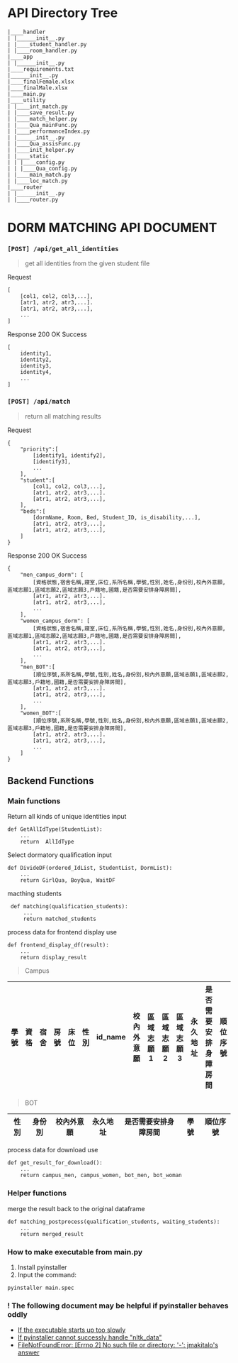 # API Directory Tree

```
|____handler
| |______init__.py
| |____student_handler.py
| |____room_handler.py
|____app
| |______init__.py
|____requirements.txt
|______init__.py
|____finalFemale.xlsx
|____finalMale.xlsx
|____main.py
|____utility
| |____int_match.py
| |____save_result.py
| |____match_helper.py
| |____Qua_mainFunc.py
| |____performanceIndex.py
| |______init__.py
| |____Qua_assisFunc.py
| |____init_helper.py
| |____static
| | |____config.py
| | |____Qua_config.py
| |____main_match.py
| |____loc_match.py
|____router
| |______init__.py
| |____router.py
```
# DORM MATCHING API DOCUMENT

### `[POST] /api/get_all_identities`
> get all identities from the given student file

Request
```
[
    [col1, col2, col3,...],
    [atr1, atr2, atr3,...].
    [atr1, atr2, atr3,...],
    ...
]
```

Response 200 OK Success
```
[
    identity1,
    identity2,
    identity3,
    identity4,
    ...
]
```
### `[POST] /api/match`
> return all matching results

Request
```
{
    "priority":[
        [identify1, identify2],
        [identify3],
        ...
    ],
    "student":[
        [col1, col2, col3,...],
        [atr1, atr2, atr3,...].
        [atr1, atr2, atr3,...],
    ],
    "beds":[
        [dormName, Room, Bed, Student_ID, is_disability,...],
        [atr1, atr2, atr3,...],
        [atr1, atr2, atr3,...],
    ]
}
```

Response 200 OK Success
```
{
    "men_campus_dorm": [
        [資格狀態,宿舍名稱,寢室,床位,系所名稱,學號,性別,姓名,身份別,校內外意願,區域志願1,區域志願2,區域志願3,戶籍地,國籍,是否需要安排身障房間],
        [atr1, atr2, atr3,...].
        [atr1, atr2, atr3,...],
        ...
    ],
    "women_campus_dorm": [
        [資格狀態,宿舍名稱,寢室,床位,系所名稱,學號,性別,姓名,身份別,校內外意願,區域志願1,區域志願2,區域志願3,戶籍地,國籍,是否需要安排身障房間],
        [atr1, atr2, atr3,...].
        [atr1, atr2, atr3,...],
        ...
    ],
    "men_BOT":[
        [順位序號,系所名稱,學號,性別,姓名,身份別,校內外意願,區域志願1,區域志願2,區域志願3,戶籍地,國籍,是否需要安排身障房間],
        [atr1, atr2, atr3,...].
        [atr1, atr2, atr3,...],
        ...
    ],
    "women_BOT":[
        [順位序號,系所名稱,學號,性別,姓名,身份別,校內外意願,區域志願1,區域志願2,區域志願3,戶籍地,國籍,是否需要安排身障房間],
        [atr1, atr2, atr3,...].
        [atr1, atr2, atr3,...],
        ...
    ]
}
```

## Backend Functions

### Main functions
Return all kinds of unique identities
input
```
def GetAllIdType(StudentList):
    ...
    return  AllIdType
```

Select dormatory qualification
input
```
def DivideDF(ordered_IdList, StudentList, DormList):
    ...
    return GirlQua, BoyQua, WaitDF
```

macthing students
```
 def matching(qualification_students):
     ...
     return matched_students
```
process data for frontend display use
```
def frontend_display_df(result):
    ...
    return display_result
```
> Campus

| 學號 | 資格 | 宿舍 | 房號 | 床位 | 性別 | id_name | 校內外意願 | 區域志願1 | 區域志願2 | 區域志願3 | 永久地址 | 是否需要安排身障房間 | 順位序號 |
| ---- | ---- | ---- | ---- | ---- | ---- | ------- | ---------- | --------- | --------- | --------- | -------- | -------------------- | -------- |
> BOT


| 性別 | 身份別 | 校內外意願 | 永久地址 | 是否需要安排身障房間 | 學號 | 順位序號 |
| ---- | ------ | ---------- | -------- | -------------------- | ---- | -------- |
process data for download use

```
def get_result_for_download():
    ...
    return campus_men, campus_women, bot_men, bot_woman
```
### Helper functions
merge the result back to the original dataframe
```
def matching_postprocess(qualification_students, waiting_students):
    ...
    return merged_result
```

### How to make executable from main.py
1. Install pyinstaller
2. Input the command:
```
pyinstaller main.spec
```

### ! The following document may be helpful if pyinstaller behaves oddly
* [If the executable starts up too slowly](https://stackoverflow.com/questions/9469932/app-created-with-pyinstaller-has-a-slow-startup)
* [If pyinstaller cannot successly handle "nltk_data"](https://stackoverflow.com/questions/54659466/nltk-hook-unable-to-find-nltk-data)
* [FileNotFoundError: [Errno 2] No such file or directory: '-': jmakitalo's answer](https://github.com/pyinstaller/pyinstaller/issues/4034)
